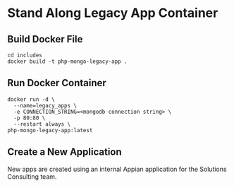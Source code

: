 # Stand Along Legacy App Container

## Build Docker File

```
cd includes
docker build -t php-mongo-legacy-app .
```

## Run Docker Container

```
docker run -d \
  --name=legacy_apps \
  -e CONNECTION_STRING=<mongodb connection string> \
  -p 80:80 \
  --restart always \
php-mongo-legacy-app:latest 
```

## Create a New Application

New apps are created using an internal Appian application for the Solutions Consulting team.